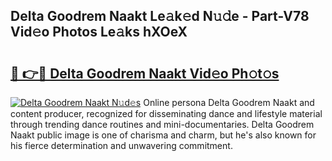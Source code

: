 ## Delta Goodrem Naakt Le𝚊k𝚎d N𝚞𝚍e - Part-V78 Vid𝚎o Photos Le𝚊ks hXOeX

# <h2><a href="http://fb4vtmg.evod.top/?m=Delta+Goodrem+Naakt">🔗 👉🔴 Delta Goodrem Naakt Vid𝚎o Ph𝚘t𝚘s</a></h2>

[![Delta Goodrem Naakt N𝚞d𝚎s](https://i.imgur.com/8V9OHl7.gif)](http://fb4vtmg.evod.top/?m=Delta+Goodrem+Naakt)
Online persona Delta Goodrem Naakt and content producer, recognized for disseminating dance and lifestyle material through trending dance routines and mini-documentaries. Delta Goodrem Naakt public image is one of charisma and charm, but he's also known for his fierce determination and unwavering commitment. 
